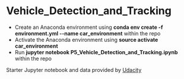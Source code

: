 # Vehicle\_Detection\_and\_Tracking

* Create an Anaconda environment using **conda env create -f environment.yml --name car_environment** within the repo
* Activate the Anaconda environment using **source activate car_environment**
* Run **jupyter notebook P5_Vehicle_Detection_and_Tracking.ipynb** within the repo

Starter Jupyter notebook and data provided by [Udacity](https://github.com/udacity/CarND-Vehicle-Detection)  